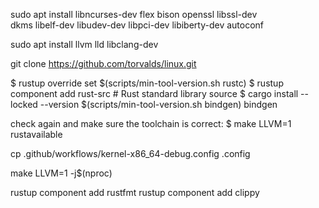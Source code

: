 
sudo apt install libncurses-dev flex bison openssl libssl-dev \
    dkms libelf-dev libudev-dev libpci-dev libiberty-dev autoconf

sudo apt install llvm lld libclang-dev

git clone https://github.com/torvalds/linux.git

$ rustup override set $(scripts/min-tool-version.sh rustc)
$ rustup component add rust-src # Rust standard library source
$ cargo install --locked --version $(scripts/min-tool-version.sh bindgen) bindgen

check again and make sure the toolchain is correct:
$ make LLVM=1 rustavailable

cp .github/workflows/kernel-x86_64-debug.config .config

make LLVM=1 -j$(nproc)

rustup component add rustfmt
rustup component add clippy